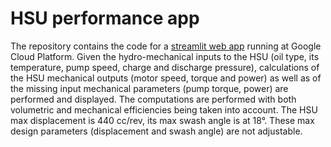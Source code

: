 # HSU performance app

The repository contains the code for a [streamlit web app](https://hsu-performance.hydreco.uk) running at Google Cloud Platform. Given the hydro-mechanical inputs to the HSU (oil type, its temperature, pump speed, charge and discharge pressure), calculations of the HSU mechanical outputs (motor speed, torque and power) as well as of the missing input mechanical parameters (pump torque, power) are performed and displayed. The computations are performed with both volumetric and mechanical efficiencies being taken into account. The HSU max displacement is 440 cc/rev, its max swash angle is at 18&deg;. These max design parameters (displacement and swash angle) are not adjustable.